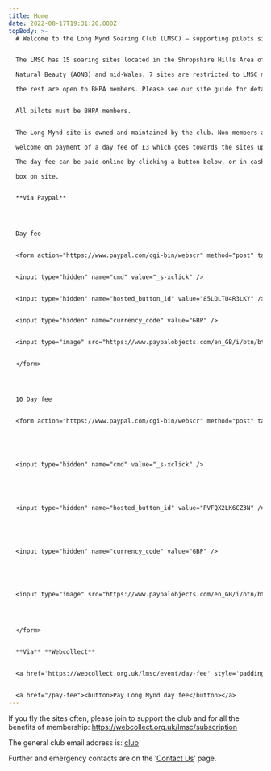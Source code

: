 ```yaml
---
title: Home
date: 2022-08-17T19:31:20.000Z
topBody: >-
  # Welcome to the Long Mynd Soaring Club (LMSC) – supporting pilots since 1975!


  The LMSC has 15 soaring sites located in the Shropshire Hills Area of Outstanding

  Natural Beauty (AONB) and mid-Wales. 7 sites are restricted to LMSC members, but

  the rest are open to BHPA members. Please see our site guide for details.


  All pilots must be BHPA members.


  The Long Mynd site is owned and maintained by the club. Non-members are

  welcome on payment of a day fee of £3 which goes towards the sites upkeep.

  The day fee can be paid online by clicking a button below, or in cash in the honesty

  box on site.


  **Via Paypal** 




  Day fee


  <form action="https://www.paypal.com/cgi-bin/webscr" method="post" target="_top">


  <input type="hidden" name="cmd" value="_s-xclick" />


  <input type="hidden" name="hosted_button_id" value="85LQLTU4R3LKY" />


  <input type="hidden" name="currency_code" value="GBP" />


  <input type="image" src="https://www.paypalobjects.com/en_GB/i/btn/btn_buynowCC_LG.gif" border="0" name="submit" title="PayPal - The safer, easier way to pay online!" alt="Buy Now" />


  </form>




  10 Day fee


  <form action="https://www.paypal.com/cgi-bin/webscr" method="post" target="_top">


   


  <input type="hidden" name="cmd" value="_s-xclick" />


   


  <input type="hidden" name="hosted_button_id" value="PVFQX2LK6CZ3N" />


   


  <input type="hidden" name="currency_code" value="GBP" />


   


  <input type="image" src="https://www.paypalobjects.com/en_GB/i/btn/btn_buynowCC_LG.gif" border="0" name="submit" title="PayPal - The safer, easier way to pay online!" alt="Buy Now" />




  </form>


  **Via** **Webcollect**  


  <a href='https://webcollect.org.uk/lmsc/event/day-fee' style='padding: 3px 15px 2px 5px;background: url("https://webcollect.org.uk/media/images/org-buttons/btn-bg-6.png") no-repeat right center;color: white;font-weight: bold;cursor: pointer;text-decoration: none;white-space: nowrap;border-radius: 4px;font-size: 12px;font-family: Arial, Helvetica, sans-serif;'>Day Fee</a>


  <a href="/pay-fee"><button>Pay Long Mynd day fee</button></a>
---
```

If you fly the sites often, please join to support the club and for all the benefits of membership: <https://webcollect.org.uk/lmsc/subscription>

The general club email address is: [club](mailto:club@longmynd.org)

 Further and emergency contacts are on the ‘[Contact Us](https://longmynd.netlify.app/contact)’ page.
